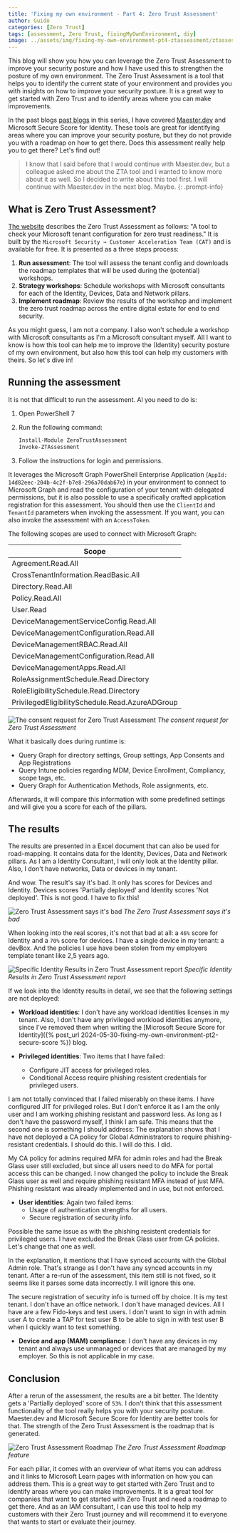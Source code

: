 ```yaml
---
title: 'Fixing my own environment - Part 4: Zero Trust Assessment'
author: Guido
categories: [Zero Trust]
tags: [assessment, Zero Trust, fixingMyOwnEnvironment, diy]
image: ../assets/img/fixing-my-own-environment-pt4-ztassessment/ztassess-header.png
---
```


This blog will show you how you can leverage the Zero Trust Assessment to improve your security posture and how I have used this to strengthen the posture of my own environment. The Zero Trust Assessment is a tool that helps you to identify the current state of your environment and provides you with insights on how to improve your security posture. It is a great way to get started with Zero Trust and to identify areas where you can make improvements.

In the past blogs [past blogs](https://blog.pentiago365.nl/tags/fixingMyOwnEnvironment) in this series, I have covered [Maester.dev](https://maester.dev/) and Microsoft Secure Score for Identity. These tools are great for identifying areas where you can improve your security posture, but they do not provide you with a roadmap on how to get there. Does this assessment really help you to get there? Let's find out!

>I know that I said before that I would continue with Maester.dev, but a colleague asked me about the ZTA tool and I wanted to know more about it as well. So I decided to write about this tool first. I will continue with Maester.dev in the next blog. Maybe.
{: .prompt-info}

## What is Zero Trust Assessment?

[The website](https://aka.ms/ztassess) describes the Zero Trust Assessment as follows: "A tool to check your Microsoft tenant configuration for zero trust readiness." It is built by the `Microsoft Security → Customer Acceleration Team (CAT)` and is available for free. It is presented as a three steps process:

1. **Run assessment**: The tool will assess the tenant config and downloads the roadmap templates that will be used during the (potential) workshops.
2. **Strategy workshops**: Schedule workshops with Microsoft consultants for each of the Identity, Devices, Data and Network pillars.
3. **Implement roadmap**: Review the results of the workshop and implement the zero trust roadmap across the entire digital estate for end to end security.

As you might guess, I am not a company. I also won't schedule a workshop with Microsoft consultants as I'm a Microsoft consultant myself. All I want to know is how this tool can help me to improve the (Identity) security posture of my own environment, but also how this tool can help my customers with theirs. So let's dive in!

## Running the assessment

It is not that difficult to run the assessment. Al you need to do is:

1. Open PowerShell 7
2. Run the following command:

    ```powershell
    Install-Module ZeroTrustAssessment
    Invoke-ZTAssessment
    ```

3. Follow the instructions for login and permissions.

It leverages the Microsoft Graph PowerShell Enterprise Application (`AppId: 14d82eec-204b-4c2f-b7e8-296a70dab67e`) in your environment to connect to Microsoft Graph and read the configuration of your tenant with delegated permissions, but it is also possible to use a specifically crafted application registration for this assessment. You should then use the `ClientId` and `TenantId` parameters when invoking the assessment. If you want, you can also invoke the assessment with an `AccessToken`.

The following scopes are used to connect with Microsoft Graph:

| Scope |
|-------|
|Agreement.Read.All|
|CrossTenantInformation.ReadBasic.All|
|Directory.Read.All|
|Policy.Read.All|
|User.Read|
|DeviceManagementServiceConfig.Read.All|
|DeviceManagementConfiguration.Read.All|
|DeviceManagementRBAC.Read.All|
|DeviceManagementConfiguration.Read.All|
|DeviceManagementApps.Read.All|
|RoleAssignmentSchedule.Read.Directory|
|RoleEligibilitySchedule.Read.Directory|
|PrivilegedEligibilitySchedule.Read.AzureADGroup|

![The consent request for Zero Trust Assessment](../assets/img/fixing-my-own-environment-pt4-ztassessment/ztassess-consent.png)
_The consent request for Zero Trust Assessment_

What it basically does during runtime is:

- Query Graph for directory settings, Group settings, App Consents and App Registrations
- Query Intune policies regarding MDM, Device Enrollment, Compliancy, scope tags, etc.
- Query Graph for Authentication Methods, Role assignments, etc.

Afterwards, it will compare this information with some predefined settings and will give you a score for each of the pillars.

## The results

The results are presented in a Excel document that can also be used for road-mapping. It contains data for the Identity, Devices, Data and Network pillars. As I am a Identity Consultant, I will only look at the Identity pillar. Also, I don't have networks, Data or devices in my tenant.

And wow. The result's say it's bad. It only has scores for Devices and Identity. Devices scores 'Partially deployed' and Identity scores 'Not deployed'. This is not good. I have to fix this!

![Zero Trust Assessment says it's bad](../assets/img/fixing-my-own-environment-pt4-ztassessment/ztassess-badscore.png)
_The Zero Trust Assessment says it's bad_

When looking into the real scores, it's not that bad at all: a `46%` score for Identity and a `70%` score for devices. I have a single device in my tenant: a devBox. And the policies I use have been stolen from my employers template tenant like 2,5 years ago.

![Specific Identity Results in Zero Trust Assessment report](../assets/img/fixing-my-own-environment-pt4-ztassessment/ztassess-identityresult.png)
_Specific Identity Results in Zero Trust Assessment report_

If we look into the Identity results in detail, we see that the following settings are not deployed:

- **Workload identities**: I don't have any workload identities licenses in my tenant. Also, I don't have any privileged workload identities anymore, since I've removed them when writing the [Microsoft Secure Score for Identity]({% post_url 2024-05-30-fixing-my-own-environment-pt2-secure-score %}) blog.

- **Privileged identities**: Two items that I have failed:
  - Configure JIT access for privileged roles.
  - Conditional Access require phishing resistent credentials for privileged users.

I am not totally convinced that I failed miserably on these items. I have configured JIT for privileged roles. But I don't enforce it as I am the only user and I am working phishing resistant and password less. As long as I don't have the password myself, I think I am safe. 
This means that the second one is something I should address: The explanation shows that I have not deployed a CA policy for Global Administrators to require phishing-resistant credentials. I should do this. I will do this. I did. 

My CA policy for admins required MFA for admin roles and had the Break Glass user still excluded, but since all users need to do MFA for portal access this can be changed. I now changed the policy to include the Break Glass user as well and require phishing resistant MFA instead of just MFA. Phishing resistant was already implemented and in use, but not enforced.

- **User identities**: Again two failed items:
  - Usage of authentication strengths for all users.
  - Secure registration of security info.

Possible the same issue as with the phishing resistent credentials for privileged users. I have excluded the Break Glass user from CA policies. Let's change that one as well.

In the explanation, it mentions that I have synced accounts with the Global Admin role. That's strange as I don't have any synced accounts in my tenant. After a re-run of the assessment, this item still is not fixed, so it seems like it parses some data incorrectly. I will ignore this one.

The secure registration of security info is turned off by choice. It is my test tenant. I don't have an office network. I don't have managed devices. All I have are a few Fido-keys and test users. I don't want to sign in with admin user A to create a TAP for test user B to be able to sign in with test user B when I quickly want to test something.

- **Device and app (MAM) compliance**: I don't have any devices in my tenant and always use unmanaged or devices that are managed by my employer. So this is not applicable in my case.

## Conclusion

After a rerun of the assessment, the results are a bit better. The Identity gets a 'Partially deployed' score of `53%`. I don't think that this assessment functionality of the tool really helps you with your security posture. Maester.dev and Microsoft Secure Score for Identity are better tools for that. The strength of the Zero Trust Assessment is the roadmap that is generated.

![Zero Trust Assessment Roadmap](../assets/img/fixing-my-own-environment-pt4-ztassessment/ztassess-roadmap.png)
_The Zero Trust Assessment Roadmap feature_

For each pillar, it comes with an overview of what items you can address and it links to Microsoft Learn pages with information on how you can address them. This is a great way to get started with Zero Trust and to identify areas where you can make improvements. It is a great tool for companies that want to get started with Zero Trust and need a roadmap to get there. And as an IAM consultant, I can use this tool to help my customers with their Zero Trust journey and will recommend it to everyone that wants to start or evaluate their journey.